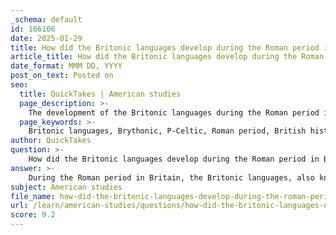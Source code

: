```yaml
---
_schema: default
id: 166106
date: 2025-01-29
title: How did the Britonic languages develop during the Roman period in Britain?
article_title: How did the Britonic languages develop during the Roman period in Britain?
date_format: MMM DD, YYYY
post_on_text: Posted on
seo:
  title: QuickTakes | American studies
  page_description: >-
    The development of the Britonic languages during the Roman period in Britain was influenced by Roman occupation, cultural syncretism, and linguistic interactions, leading to the integration of Latin and the emergence of modern forms like Welsh.
  page_keywords: >-
    Britonic languages, Brythonic, P-Celtic, Roman period, British history, linguistic development, Latin influence, cultural syncretism, Welsh, Cornish, Breton, Celtic tribes, Romano-British identity, language shift, cultural exchange, decline of Roman control
author: QuickTakes
question: >-
    How did the Britonic languages develop during the Roman period in Britain?
answer: >-
    During the Roman period in Britain, the Britonic languages, also known as Brythonic or P-Celtic languages, underwent significant development influenced by various factors, including Roman occupation, cultural syncretism, and linguistic interactions.\n\n1. **Origins and Characteristics**: The Britonic languages are derived from the languages spoken by Celtic tribes in Britain prior to and during the Roman occupation. They include Welsh, Cornish, and Breton, characterized by their use of mutations (initial consonant changes) and a rich oral tradition. The languages evolved over centuries, with Welsh emerging as the most widely spoken today.\n\n2. **Roman Influence**: The Roman conquest of Britain, initiated by Emperor Claudius in 43 AD, brought about substantial changes in the region. The introduction of Roman culture, administration, and infrastructure led to a blending of Roman and Britonic cultures. This cultural syncretism included the merging of religious practices, where local deities were equated with Roman gods (e.g., Sulis with Minerva), contributing to the development of a Romano-British identity.\n\n3. **Linguistic Evidence**: The study of linguistic evidence from this period reveals how Latin influenced local dialects. As Roman governance and military presence expanded, Latin began to permeate the Britonic languages, leading to language shifts and the incorporation of Latin vocabulary into the local languages. This interaction highlights the processes of cultural assimilation and the impact of Roman administration on the linguistic landscape.\n\n4. **Cultural Exchange**: The Roman period facilitated significant cultural exchanges between the Romans and the native Britons. Intermarriage and trade fostered interactions that likely influenced the evolution of Britonic languages. The presence of Roman settlements and the establishment of towns introduced new concepts and terms that were integrated into the local languages.\n\n5. **Decline of Roman Control**: Following the decline of Roman control in Britain, which was marked by invasions and internal strife, the Britonic languages continued to evolve independently. The withdrawal of Roman troops and the subsequent instability allowed for the resurgence of native cultural identities, further shaping the development of the Britonic languages.\n\nIn summary, the Britonic languages developed during the Roman period through a complex interplay of cultural integration, linguistic influence from Latin, and the resilience of native traditions. This period laid the groundwork for the evolution of these languages into their modern forms, particularly Welsh, which remains a vital part of cultural identity in Wales today.
subject: American studies
file_name: how-did-the-britonic-languages-develop-during-the-roman-period-in-britain.md
url: /learn/american-studies/questions/how-did-the-britonic-languages-develop-during-the-roman-period-in-britain
score: 9.2
---
```


&nbsp;